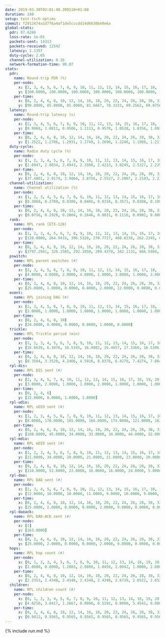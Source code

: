 ```yaml
---
date: 2019-03-30T02:01:48.390510+01:00
duration: 240
setup: test-tsch-optims
commit: f2912474a1d7f6a4af1de5cccdd14d6630b49e6a
global-stats:
  pdr: 87.6266
  loss-rate: 1e-01
  packets-sent: 14313
  packets-received: 12542
  latency: 1.1357
  duty-cycle: 2.65
  channel-utilization: 0.16
  network-formation-time: 90.87
stats:
  pdr:
    name: Round-trip PDR (%)
    per-node:
      x: [2, 3, 4, 5, 6, 7, 8, 9, 10, 11, 12, 13, 14, 15, 16, 17, 18, 19, 20, 21, 22, 23, 24, 25]
      y: [100.0000, 100.0000, 100.0000, 100.0000, 100.0000, 100.0000, 100.0000, 100.0000, 100.0000, 100.0000, 100.0000, 99.6667, 100.0000, 0.0000, 0.0000, 0.0000, 99.8344, 99.8350, 99.8294, 100.0000, 100.0000, 99.8249, 99.8282, 100.0000]
    per-time:
      x: [0, 2, 4, 6, 8, 10, 12, 14, 16, 18, 20, 22, 24, 26, 28, 30, 32, 34, 36, 38, 40, 42, 44, 46, 48, 50, 52, 54, 56, 58, 60, 62, 64, 66, 68, 70, 72, 74, 76, 78, 80, 82, 84, 86, 88, 90, 92, 94, 96, 98, 100, 102, 104, 106, 108, 110, 112, 114, 116, 118, 120, 122, 124, 126, 128, 130, 132, 134, 136, 138, 140, 142, 144, 146, 148, 150, 152, 154, 156, 158, 160, 162, 164, 166, 168, 170, 172, 174, 176, 178, 180, 182, 184, 186, 188, 190, 192, 194, 196, 198, 200, 202, 204, 206, 208, 210, 212, 214, 216, 218, 220, 222, 224, 226, 228, 230, 232, 234, 236, 238, 240]
      y: [90.0000, 85.0000, 85.0000, 81.6667, 78.3333, 89.2562, 89.0756, 88.4298, 89.0756, 85.8333, 91.6667, 83.3333, 87.6033, 86.5546, 93.3333, 91.6667, 90.0000, 87.6033, 86.6667, 86.5546, 88.3333, 88.3333, 90.8333, 89.2562, 90.0000, 82.5000, 85.7143, 88.4298, 84.1667, 93.3333, 85.0000, 86.6667, 90.0000, 90.0000, 89.0756, 85.1240, 91.6667, 80.8333, 90.8333, 87.5000, 85.0000, 85.0000, 90.0000, 85.8333, 90.8333, 88.3333, 87.5000, 86.6667, 85.8333, 89.1667, 84.1667, 87.5000, 85.0000, 88.3333, 91.6667, 90.8333, 90.0000, 85.8333, 82.5000, 90.8333, 93.3333, 83.3333, 90.0000, 82.5000, 82.5000, 86.6667, 81.6667, 86.6667, 89.1667, 88.3333, 86.6667, 87.5000, 86.6667, 85.0000, 85.8333, 86.6667, 91.6667, 89.1667, 90.0000, 85.0000, 90.0000, 88.3333, 85.8333, 88.3333, 91.6667, 89.1667, 87.5000, 83.3333, 87.5000, 85.0000, 90.0000, 89.1667, 89.1667, 90.8333, 86.6667, 88.3333, 90.8333, 87.5000, 88.3333, 92.5000, 83.3333, 87.5000, 88.3333, 90.0000, 88.3333, 81.6667, 85.8333, 87.5000, 90.0000, 88.3333, 90.0000, 86.6667, 85.8333, 86.6667, 89.1667, 86.6667, 90.0000, 92.5000, 87.5000, 81.2500, null]
  latency:
    name: Round-trip latency (s)
    per-node:
      x: [2, 3, 4, 5, 6, 7, 8, 9, 10, 11, 12, 13, 14, 15, 16, 17, 18, 19, 20, 21, 22, 23, 24, 25]
      y: [0.9968, 1.0811, 0.9506, 1.1113, 0.9578, 1.0528, 1.0356, 1.0937, 1.0642, 1.1509, 1.1056, 1.0591, 1.2169, nan, nan, nan, 1.2065, 1.1889, 1.2217, 1.1942, 1.1941, 1.3228, 1.3454, 1.3151]
    per-time:
      x: [0, 2, 4, 6, 8, 10, 12, 14, 16, 18, 20, 22, 24, 26, 28, 30, 32, 34, 36, 38, 40, 42, 44, 46, 48, 50, 52, 54, 56, 58, 60, 62, 64, 66, 68, 70, 72, 74, 76, 78, 80, 82, 84, 86, 88, 90, 92, 94, 96, 98, 100, 102, 104, 106, 108, 110, 112, 114, 116, 118, 120, 122, 124, 126, 128, 130, 132, 134, 136, 138, 140, 142, 144, 146, 148, 150, 152, 154, 156, 158, 160, 162, 164, 166, 168, 170, 172, 174, 176, 178, 180, 182, 184, 186, 188, 190, 192, 194, 196, 198, 200, 202, 204, 206, 208, 210, 212, 214, 216, 218, 220, 222, 224, 226, 228, 230, 232, 234, 236, 238, 240]
      y: [1.2522, 1.2786, 1.2931, 1.2749, 1.2690, 1.2246, 1.1988, 1.2170, 1.2074, 1.2379, 1.2091, 1.2136, 1.1813, 1.1579, 1.1478, 1.1502, 1.1559, 1.1633, 1.1487, 1.1434, 1.1658, 1.1721, 1.1717, 1.1576, 1.1642, 1.1324, 1.1676, 1.1384, 1.1515, 1.1548, 1.1375, 1.1518, 1.1421, 1.1408, 1.1310, 1.1359, 1.1372, 1.1204, 1.1396, 1.1334, 1.1370, 1.1229, 1.1355, 1.1254, 1.1122, 1.1536, 1.1073, 1.1330, 1.1128, 1.1189, 1.1275, 1.1392, 1.1512, 1.1413, 1.1153, 1.1204, 1.1760, 1.2035, 1.1640, 1.1191, 1.1108, 1.1274, 1.1137, 1.1172, 1.1085, 1.1216, 1.0878, 1.1106, 1.1251, 1.0976, 1.1311, 1.1225, 1.0943, 1.1123, 1.0981, 1.1140, 1.1311, 1.1075, 1.1047, 1.0962, 1.1297, 1.0947, 1.1247, 1.1330, 1.1016, 1.1164, 1.1048, 1.1074, 1.1082, 1.1065, 1.1047, 1.1112, 1.1183, 1.1029, 1.1116, 1.1189, 1.1131, 1.1123, 1.1188, 1.1119, 1.0941, 1.0911, 1.0793, 1.0949, 1.1236, 1.0756, 1.1183, 1.0999, 1.1013, 1.1007, 1.1336, 1.0971, 1.1058, 1.0997, 1.0888, 1.1093, 1.1037, 1.0934, 1.1007, 1.1003, null]
  duty-cycle:
    name: Radio duty cycle (%)
    per-node:
      x: [1, 2, 3, 4, 5, 6, 7, 8, 9, 10, 11, 12, 13, 14, 15, 16, 17, 18, 19, 20, 21, 22, 23, 24, 25]
      y: [2.6947, 2.8834, 2.4943, 2.3500, 2.4213, 3.0245, 2.5327, 2.2298, 2.3164, 2.2094, 2.4067, 2.3410, 2.5317, 2.4509, 2.4109, 2.6422, 2.4275, 2.5820, 2.5743, 2.5160, 2.5019, 2.6143, 2.5074, 2.5396, 2.5146]
    per-time:
      x: [0, 2, 4, 6, 8, 10, 12, 14, 16, 18, 20, 22, 24, 26, 28, 30, 32, 34, 36, 38, 40, 42, 44, 46, 48, 50, 52, 54, 56, 58, 60, 62, 64, 66, 68, 70, 72, 74, 76, 78, 80, 82, 84, 86, 88, 90, 92, 94, 96, 98, 100, 102, 104, 106, 108, 110, 112, 114, 116, 118, 120, 122, 124, 126, 128, 130, 132, 134, 136, 138, 140, 142, 144, 146, 148, 150, 152, 154, 156, 158, 160, 162, 164, 166, 168, 170, 172, 174, 176, 178, 180, 182, 184, 186, 188, 190, 192, 194, 196, 198, 200, 202, 204, 206, 208, 210, 212, 214, 216, 218, 220, 222, 224, 226, 228, 230, 232, 234, 236, 238]
      y: [37.4861, 2.9174, 2.9064, 2.8756, 2.5527, 2.2967, 2.2103, 2.2147, 2.2195, 2.2013, 2.2222, 2.2051, 2.2137, 2.1969, 2.2184, 2.1875, 2.1952, 2.1831, 2.1896, 2.1984, 2.1887, 2.1962, 2.2091, 2.1764, 2.2003, 2.2020, 2.1520, 2.1860, 2.1969, 2.1939, 2.1938, 2.1759, 2.1755, 2.1894, 2.1872, 2.1776, 2.1743, 2.1904, 2.1735, 2.1747, 2.1796, 2.1627, 2.1864, 2.1993, 2.1667, 2.1719, 2.1778, 2.1511, 2.1916, 2.1704, 2.1845, 2.1903, 2.1825, 2.2058, 2.1822, 2.1770, 2.9678, 2.9972, 2.9229, 2.1965, 2.1742, 2.1810, 2.1808, 2.1919, 2.1735, 2.1572, 2.1958, 2.1615, 2.1891, 2.1868, 2.1847, 2.1987, 2.1786, 2.1687, 2.1700, 2.1699, 2.2029, 2.1909, 2.1714, 2.1648, 2.1669, 2.1954, 2.1757, 2.1930, 2.1960, 2.1910, 2.1927, 2.1860, 2.1760, 2.1796, 2.1789, 2.1843, 2.1772, 2.1982, 2.1850, 2.1690, 2.1849, 2.1877, 2.1786, 2.1859, 2.1711, 2.1834, 2.1594, 2.1706, 2.1734, 2.1726, 2.1558, 2.1776, 2.1756, 2.1801, 2.1929, 2.2091, 2.1863, 2.1913, 2.1920, 2.1719, 2.2044, 2.1917, 2.1987, 2.1688]
  channel-utilization:
    name: Channel utilization (%)
    per-node:
      x: [1, 2, 3, 4, 5, 6, 7, 8, 9, 10, 11, 12, 13, 14, 15, 16, 17, 18, 19, 20, 21, 22, 23, 24, 25]
      y: [0.3068, 0.2709, 0.0306, 0.0466, 0.0318, 0.3571, 0.0308, 0.1097, 0.0404, 0.0416, 0.0332, 0.0337, 0.0700, 0.0333, 0.0627, 0.1564, 0.0749, 0.0520, 0.0505, 0.0517, 0.0535, 0.0610, 0.0315, 0.0348, 0.0343]
    per-time:
      x: [0, 2, 4, 6, 8, 10, 12, 14, 16, 18, 20, 22, 24, 26, 28, 30, 32, 34, 36, 38, 40, 42, 44, 46, 48, 50, 52, 54, 56, 58, 60, 62, 64, 66, 68, 70, 72, 74, 76, 78, 80, 82, 84, 86, 88, 90, 92, 94, 96, 98, 100, 102, 104, 106, 108, 110, 112, 114, 116, 118, 120, 122, 124, 126, 128, 130, 132, 134, 136, 138, 140, 142, 144, 146, 148, 150, 152, 154, 156, 158, 160, 162, 164, 166, 168, 170, 172, 174, 176, 178, 180, 182, 184, 186, 188, 190, 192, 194, 196, 198, 200, 202, 204, 206, 208, 210, 212, 214, 216, 218, 220, 222, 224, 226, 228, 230, 232, 234, 236, 238]
      y: [0.0756, 0.2928, 0.2804, 0.2646, 0.0831, 0.1116, 0.0902, 0.0889, 0.0882, 0.0862, 0.0914, 0.0865, 0.0872, 0.0824, 0.0879, 0.0792, 0.0804, 0.0779, 0.0793, 0.0814, 0.0795, 0.0818, 0.0859, 0.0746, 0.0820, 0.0832, 0.0683, 0.0767, 0.0821, 0.0793, 0.0808, 0.0740, 0.0744, 0.0796, 0.0776, 0.0753, 0.0739, 0.0802, 0.0747, 0.0745, 0.0742, 0.0712, 0.0765, 0.0809, 0.0713, 0.0752, 0.0755, 0.0682, 0.0789, 0.0722, 0.0763, 0.0776, 0.0758, 0.0831, 0.0765, 0.0764, 0.3548, 0.3352, 0.3053, 0.0639, 0.0734, 0.0769, 0.0765, 0.0792, 0.0733, 0.0701, 0.0813, 0.0687, 0.0772, 0.0775, 0.0776, 0.0804, 0.0764, 0.0720, 0.0719, 0.0726, 0.0812, 0.0784, 0.0739, 0.0715, 0.0723, 0.0799, 0.0741, 0.0789, 0.0811, 0.0781, 0.0798, 0.0781, 0.0733, 0.0760, 0.0751, 0.0772, 0.0756, 0.0793, 0.0760, 0.0731, 0.0770, 0.0791, 0.0767, 0.0780, 0.0736, 0.0775, 0.0693, 0.0739, 0.0745, 0.0742, 0.0699, 0.0761, 0.0752, 0.0772, 0.0808, 0.0844, 0.0769, 0.0795, 0.0781, 0.0740, 0.0849, 0.0791, 0.0822, 0.0697]
  rank:
    name: RPL rank (ETX-128)
    per-node:
      x: [1, 2, 3, 4, 5, 6, 7, 8, 9, 10, 11, 12, 13, 14, 15, 16, 17, 18, 19, 20, 21, 22, 23, 24, 25]
      y: [128.0000, 264.9433, 396.5328, 270.7727, 408.8238, 262.2345, 668.6790, 369.3195, 493.0905, 445.5702, 818.3320, 425.9390, 444.0980, 565.2311, 468.3373, 422.9170, 444.7102, 600.1829, 576.2927, 879.8730, 559.9042, 583.3320, 726.6341, 734.9024, 785.0445]
    per-time:
      x: [0, 2, 4, 6, 8, 10, 12, 14, 16, 18, 20, 22, 24, 26, 28, 30, 32, 34, 36, 38, 40, 42, 44, 46, 48, 50, 52, 54, 56, 58, 60, 62, 64, 66, 68, 70, 72, 74, 76, 78, 80, 82, 84, 86, 88, 90, 92, 94, 96, 98, 100, 102, 104, 106, 108, 110, 112, 114, 116, 118, 120, 122, 124, 126, 128, 130, 132, 134, 136, 138, 140, 142, 144, 146, 148, 150, 152, 154, 156, 158, 160, 162, 164, 166, 168, 170, 172, 174, 176, 178, 180, 182, 184, 186, 188, 190, 192, 194, 196, 198, 200, 202, 204, 206, 208, 210, 212, 214, 216, 218, 220, 222, 224, 226, 228, 230, 232, 234, 236, 238]
      y: [3797.2941, 326.1565, 292.1850, 289.4370, 342.1132, 666.5484, 605.1600, 579.2800, 565.9216, 560.5400, 555.8200, 551.7647, 542.3333, 545.3396, 527.6667, 513.2000, 472.9000, 470.1000, 460.2157, 460.1800, 453.1176, 447.5200, 452.7000, 475.2157, 479.6600, 478.6078, 478.4000, 501.7451, 496.0400, 497.1200, 505.9804, 485.2745, 480.7400, 482.0392, 474.6923, 465.1000, 460.6200, 465.9245, 456.7647, 453.1800, 452.6800, 450.8600, 455.9804, 455.1200, 451.0800, 451.3600, 454.4000, 451.8824, 450.3137, 445.3137, 445.0000, 448.5294, 449.4200, 457.0196, 471.5000, 462.3922, 302.6261, 282.5904, 278.1631, 312.4938, 474.9000, 481.8200, 485.1176, 476.3269, 473.1765, 476.7500, 470.6346, 457.6800, 453.0400, 452.6800, 454.4118, 477.8000, 469.3600, 464.8627, 458.6275, 460.1961, 445.0962, 450.1000, 451.6200, 452.1200, 453.3400, 458.0000, 452.7451, 454.8800, 457.7000, 450.5490, 449.0000, 456.6792, 458.2400, 452.1373, 451.5294, 441.9038, 443.8846, 439.3400, 450.1176, 444.8600, 448.7200, 444.3725, 445.5800, 444.1176, 447.6800, 450.5600, 451.3462, 456.5192, 463.5200, 463.0588, 458.9000, 458.1176, 463.2115, 460.0392, 464.4600, 454.1000, 443.9608, 447.1765, 443.5600, 444.0800, 444.9400, 439.0000, 443.3137, 452.3137]
  pswitch:
    name: RPL parent switches (#)
    per-node:
      x: [2, 3, 4, 5, 6, 7, 8, 9, 10, 11, 12, 13, 14, 15, 16, 17, 18, 19, 20, 21, 22, 23, 24, 25]
      y: [4.0000, 4.0000, 2.0000, 4.0000, 1.0000, 3.0000, 1.0000, 3.0000, 2.0000, 7.0000, 6.0000, 5.0000, 11.0000, 9.0000, 1.0000, 5.0000, 7.0000, 7.0000, 4.0000, 1.0000, 5.0000, 7.0000, 7.0000, 8.0000]
    per-time:
      x: [0, 2, 4, 6, 8, 10, 12, 14, 16, 18, 20, 22, 24, 26, 28, 30, 32, 34, 36, 38, 40, 42, 44, 46, 48, 50, 52, 54, 56, 58, 60, 62, 64, 66, 68, 70, 72, 74, 76, 78, 80, 82, 84, 86, 88, 90, 92, 94, 96, 98, 100, 102, 104, 106, 108, 110, 112, 114, 116, 118, 120, 122, 124, 126, 128, 130, 132, 134, 136, 138, 140, 142, 144, 146, 148, 150, 152, 154, 156, 158, 160, 162, 164, 166, 168, 170, 172, 174, 176, 178, 180, 182, 184, 186, 188, 190, 192, 194, 196, 198, 200, 202, 204, 206, 208, 210, 212, 214, 216, 218, 220, 222, 224, 226, 228, 230, 232, 234, 236, 238]
      y: [25.0000, 1.0000, 0.0000, 0.0000, 2.0000, 12.0000, 0.0000, 0.0000, 1.0000, 0.0000, 0.0000, 1.0000, 1.0000, 3.0000, 1.0000, 0.0000, 0.0000, 0.0000, 1.0000, 0.0000, 1.0000, 0.0000, 0.0000, 1.0000, 0.0000, 1.0000, 0.0000, 1.0000, 0.0000, 0.0000, 1.0000, 1.0000, 0.0000, 1.0000, 2.0000, 0.0000, 0.0000, 3.0000, 1.0000, 0.0000, 0.0000, 0.0000, 1.0000, 0.0000, 0.0000, 0.0000, 0.0000, 1.0000, 1.0000, 1.0000, 0.0000, 1.0000, 0.0000, 1.0000, 0.0000, 1.0000, 0.0000, 1.0000, 0.0000, 2.0000, 0.0000, 0.0000, 1.0000, 2.0000, 1.0000, 2.0000, 2.0000, 0.0000, 0.0000, 0.0000, 1.0000, 0.0000, 0.0000, 1.0000, 1.0000, 1.0000, 2.0000, 0.0000, 0.0000, 0.0000, 0.0000, 1.0000, 1.0000, 0.0000, 0.0000, 1.0000, 0.0000, 3.0000, 0.0000, 1.0000, 1.0000, 2.0000, 2.0000, 0.0000, 1.0000, 0.0000, 0.0000, 1.0000, 0.0000, 1.0000, 0.0000, 0.0000, 2.0000, 2.0000, 0.0000, 1.0000, 0.0000, 1.0000, 2.0000, 1.0000, 0.0000, 0.0000, 1.0000, 1.0000, 0.0000, 0.0000, 0.0000, 1.0000, 1.0000, 1.0000]
  event:
    name: RPL joining DAG (#)
    per-node:
      x: [2, 3, 4, 5, 6, 7, 8, 9, 10, 11, 12, 13, 14, 15, 16, 17, 18, 19, 20, 21, 22, 23, 24, 25]
      y: [2.0000, 1.0000, 1.0000, 1.0000, 1.0000, 1.0000, 1.0000, 1.0000, 1.0000, 1.0000, 1.0000, 1.0000, 1.0000, 1.0000, 1.0000, 1.0000, 1.0000, 1.0000, 1.0000, 1.0000, 1.0000, 1.0000, 1.0000, 1.0000]
    per-time:
      x: [0, 2, 4, 6, 8, 10]
      y: [24.0000, 0.0000, 0.0000, 0.0000, 1.0000, 0.0000]
  trickle:
    name: RPL Trickle period (min)
    per-node:
      x: [1, 2, 3, 4, 5, 6, 7, 8, 9, 10, 11, 12, 13, 14, 15, 16, 17, 18, 19, 20, 21, 22, 23, 24, 25]
      y: [16.6639, 6.3476, 16.5345, 16.4982, 16.4657, 17.3360, 16.5306, 16.5304, 16.5377, 16.5344, 16.5460, 16.5092, 15.8699, 16.5608, 15.7929, 16.5228, 15.7353, 16.0385, 16.5774, 16.3426, 16.5732, 16.5342, 16.5952, 16.4756, 16.4796]
    per-time:
      x: [0, 2, 4, 6, 8, 10, 12, 14, 16, 18, 20, 22, 24, 26, 28, 30, 32, 34, 36, 38, 40, 42, 44, 46, 48, 50, 52, 54, 56, 58, 60, 62, 64, 66, 68, 70, 72, 74, 76, 78, 80, 82, 84, 86, 88, 90, 92, 94, 96, 98, 100, 102, 104, 106, 108, 110, 112, 114, 116, 118, 120, 122, 124, 126, 128, 130, 132, 134, 136, 138, 140, 142, 144, 146, 148, 150, 152, 154, 156, 158, 160, 162, 164, 166, 168, 170, 172, 174, 176, 178, 180, 182, 184, 186, 188, 190, 192, 194, 196, 198, 200, 202, 204, 206, 208, 210, 212, 214, 216, 218, 220, 222, 224, 226, 228, 230, 232, 234, 236, 238]
      y: [0.3504, 3.3520, 4.2466, 4.5916, 8.0378, 6.4270, 7.4274, 7.8643, 8.0528, 14.2432, 15.7286, 15.7629, 15.5916, 16.4870, 17.4763, 17.4763, 17.4763, 17.4763, 16.7936, 16.8100, 16.8766, 16.9520, 16.9520, 17.1336, 17.1267, 17.1336, 17.1267, 17.3049, 17.4763, 17.4763, 17.4763, 17.4763, 17.4763, 17.4763, 17.4763, 17.4763, 17.4763, 17.4763, 17.4763, 17.4763, 17.4763, 17.4763, 17.4763, 17.4763, 17.4763, 17.4763, 17.4763, 17.4763, 17.4763, 17.4763, 17.4763, 17.4763, 17.4763, 17.4763, 17.4763, 17.4763, 17.4763, 17.4763, 17.4763, 17.4763, 17.4763, 17.4763, 17.4763, 17.4763, 17.4763, 17.4763, 17.4763, 17.4763, 17.4763, 17.4763, 17.4763, 17.4763, 17.4763, 17.4763, 17.4763, 17.4763, 17.4763, 17.4763, 17.4763, 17.4763, 17.4763, 17.4763, 17.4763, 17.4763, 17.4763, 17.4763, 17.4763, 17.4763, 17.4763, 17.4763, 17.4763, 17.4763, 17.4763, 17.4763, 17.4763, 17.4763, 17.4763, 17.4763, 17.4763, 17.4763, 17.4763, 17.4763, 17.4763, 17.4763, 17.4763, 17.4763, 17.4763, 17.4763, 17.4763, 17.4763, 17.4763, 17.4763, 17.4763, 17.4763, 17.4763, 17.4763, 17.4763, 17.4763, 17.4763, 17.4763]
  rpl-dis:
    name: RPL DIS sent (#)
    per-node:
      x: [2, 3, 4, 5, 7, 9, 10, 11, 12, 13, 14, 15, 16, 17, 18, 19, 20, 21, 22, 23, 24, 25]
      y: [3.0000, 2.0000, 1.0000, 1.0000, 2.0000, 1.0000, 1.0000, 1.0000, 1.0000, 1.0000, 1.0000, 1.0000, 2.0000, 1.0000, 2.0000, 1.0000, 1.0000, 2.0000, 2.0000, 2.0000, 3.0000, 3.0000]
    per-time:
      x: [0, 2, 4, 6]
      y: [32.0000, 0.0000, 1.0000, 2.0000]
  rpl-udio:
    name: RPL uDIO sent (#)
    per-node:
      x: [1, 2, 3, 4, 5, 6, 7, 8, 9, 10, 11, 12, 13, 14, 15, 16, 17, 18, 19, 20, 21, 22, 23, 24, 25]
      y: [8.0000, 170.0000, 165.0000, 166.0000, 174.0000, 121.0000, 163.0000, 173.0000, 160.0000, 164.0000, 170.0000, 167.0000, 163.0000, 166.0000, 171.0000, 138.0000, 167.0000, 167.0000, 172.0000, 171.0000, 167.0000, 168.0000, 165.0000, 169.0000, 168.0000]
    per-time:
      x: [0, 2, 4, 6, 8, 10, 12, 14, 16, 18, 20, 22, 24, 26, 28, 30, 32, 34, 36, 38, 40, 42, 44, 46, 48, 50, 52, 54, 56, 58, 60, 62, 64, 66, 68, 70, 72, 74, 76, 78, 80, 82, 84, 86, 88, 90, 92, 94, 96, 98, 100, 102, 104, 106, 108, 110, 112, 114, 116, 118, 120, 122, 124, 126, 128, 130, 132, 134, 136, 138, 140, 142, 144, 146, 148, 150, 152, 154, 156, 158, 160, 162, 164, 166, 168, 170, 172, 174, 176, 178, 180, 182, 184, 186, 188, 190, 192, 194, 196, 198, 200, 202, 204, 206, 208, 210, 212, 214, 216, 218, 220, 222, 224, 226, 228, 230, 232, 234, 236, 238, 240]
      y: [108.0000, 45.0000, 34.0000, 33.0000, 34.0000, 44.0000, 32.0000, 36.0000, 36.0000, 32.0000, 33.0000, 32.0000, 33.0000, 37.0000, 31.0000, 29.0000, 37.0000, 34.0000, 31.0000, 30.0000, 33.0000, 27.0000, 31.0000, 34.0000, 32.0000, 29.0000, 28.0000, 37.0000, 30.0000, 31.0000, 33.0000, 35.0000, 28.0000, 36.0000, 26.0000, 29.0000, 34.0000, 33.0000, 32.0000, 31.0000, 27.0000, 33.0000, 31.0000, 30.0000, 32.0000, 39.0000, 27.0000, 31.0000, 31.0000, 30.0000, 26.0000, 33.0000, 31.0000, 34.0000, 32.0000, 29.0000, 37.0000, 39.0000, 34.0000, 31.0000, 30.0000, 37.0000, 35.0000, 31.0000, 33.0000, 32.0000, 31.0000, 33.0000, 33.0000, 31.0000, 33.0000, 37.0000, 29.0000, 39.0000, 28.0000, 36.0000, 30.0000, 30.0000, 33.0000, 31.0000, 30.0000, 34.0000, 29.0000, 29.0000, 28.0000, 34.0000, 31.0000, 32.0000, 34.0000, 29.0000, 32.0000, 33.0000, 33.0000, 30.0000, 31.0000, 30.0000, 32.0000, 30.0000, 33.0000, 33.0000, 36.0000, 29.0000, 37.0000, 33.0000, 31.0000, 31.0000, 32.0000, 36.0000, 28.0000, 34.0000, 34.0000, 28.0000, 36.0000, 33.0000, 31.0000, 27.0000, 37.0000, 34.0000, 28.0000, 30.0000, 2.0000]
  rpl-mdio:
    name: RPL mDIO sent (#)
    per-node:
      x: [1, 2, 3, 4, 5, 6, 7, 8, 9, 10, 11, 12, 13, 14, 15, 16, 17, 18, 19, 20, 21, 22, 23, 24, 25]
      y: [21.0000, 34.0000, 20.0000, 21.0000, 21.0000, 23.0000, 20.0000, 24.0000, 20.0000, 22.0000, 21.0000, 20.0000, 27.0000, 20.0000, 30.0000, 21.0000, 34.0000, 30.0000, 21.0000, 27.0000, 20.0000, 20.0000, 21.0000, 24.0000, 24.0000]
    per-time:
      x: [0, 2, 4, 6, 8, 10, 12, 14, 16, 18, 20, 22, 24, 26, 28, 30, 32, 34, 36, 38, 40, 42, 44, 46, 48, 50, 52, 54, 56, 58, 60, 62, 64, 66, 68, 70, 72, 74, 76, 78, 80, 82, 84, 86, 88, 90, 92, 94, 96, 98, 100, 102, 104, 106, 108, 110, 112, 114, 116, 118, 120, 122, 124, 126, 128, 130, 132, 134, 136, 138, 140, 142, 144, 146, 148, 150, 152, 154, 156, 158, 160, 162, 164, 166, 168, 170, 172, 174, 176, 178, 180, 182, 184, 186, 188, 190, 192, 194, 196, 198, 200, 202, 204, 206, 208, 210, 212, 214, 216, 218, 220, 222, 224, 226, 228, 230, 232, 234, 236, 238]
      y: [110.0000, 52.0000, 22.0000, 10.0000, 16.0000, 24.0000, 5.0000, 12.0000, 15.0000, 2.0000, 0.0000, 1.0000, 4.0000, 5.0000, 2.0000, 2.0000, 8.0000, 2.0000, 4.0000, 4.0000, 2.0000, 1.0000, 2.0000, 8.0000, 4.0000, 2.0000, 4.0000, 3.0000, 1.0000, 2.0000, 0.0000, 6.0000, 3.0000, 7.0000, 3.0000, 3.0000, 2.0000, 1.0000, 0.0000, 2.0000, 3.0000, 4.0000, 4.0000, 7.0000, 1.0000, 0.0000, 2.0000, 1.0000, 4.0000, 5.0000, 5.0000, 6.0000, 2.0000, 1.0000, 1.0000, 1.0000, 2.0000, 5.0000, 8.0000, 3.0000, 1.0000, 2.0000, 2.0000, 2.0000, 1.0000, 2.0000, 3.0000, 4.0000, 7.0000, 5.0000, 1.0000, 1.0000, 0.0000, 0.0000, 5.0000, 3.0000, 4.0000, 5.0000, 5.0000, 1.0000, 0.0000, 0.0000, 3.0000, 4.0000, 6.0000, 7.0000, 4.0000, 0.0000, 2.0000, 0.0000, 1.0000, 1.0000, 3.0000, 7.0000, 7.0000, 4.0000, 1.0000, 2.0000, 1.0000, 0.0000, 1.0000, 3.0000, 10.0000, 3.0000, 3.0000, 2.0000, 0.0000, 2.0000, 1.0000, 2.0000, 2.0000, 7.0000, 6.0000, 4.0000, 2.0000, 2.0000, 1.0000, 0.0000, 4.0000, 3.0000]
  rpl-dao:
    name: RPL DAO sent (#)
    per-node:
      x: [2, 3, 4, 5, 6, 7, 8, 9, 10, 11, 12, 13, 14, 15, 16, 17, 18, 19, 20, 21, 22, 23, 24, 25]
      y: [12.0000, 10.0000, 10.0000, 11.0000, 9.0000, 10.0000, 9.0000, 10.0000, 10.0000, 12.0000, 12.0000, 11.0000, 13.0000, 13.0000, 9.0000, 12.0000, 12.0000, 11.0000, 11.0000, 9.0000, 11.0000, 12.0000, 12.0000, 12.0000]
    per-time:
      x: [0, 2, 4, 6, 8, 10, 12, 14, 16, 18, 20, 22, 24, 26, 28, 30, 32, 34, 36, 38, 40, 42, 44, 46, 48, 50, 52, 54, 56, 58, 60, 62, 64, 66, 68, 70, 72, 74, 76, 78, 80, 82, 84, 86, 88, 90, 92, 94, 96, 98, 100, 102, 104, 106, 108, 110, 112, 114, 116, 118, 120, 122, 124, 126, 128, 130, 132, 134, 136, 138, 140, 142, 144, 146, 148, 150, 152, 154, 156, 158, 160, 162, 164, 166, 168, 170, 172, 174, 176, 178, 180, 182, 184, 186, 188, 190, 192, 194, 196, 198, 200, 202, 204, 206, 208, 210, 212, 214, 216, 218, 220, 222, 224, 226, 228, 230, 232, 234, 236, 238, 240]
      y: [25.0000, 2.0000, 0.0000, 0.0000, 2.0000, 9.0000, 0.0000, 0.0000, 1.0000, 0.0000, 0.0000, 1.0000, 1.0000, 3.0000, 13.0000, 0.0000, 0.0000, 0.0000, 1.0000, 4.0000, 2.0000, 0.0000, 1.0000, 1.0000, 0.0000, 1.0000, 1.0000, 3.0000, 11.0000, 2.0000, 1.0000, 1.0000, 1.0000, 3.0000, 2.0000, 0.0000, 1.0000, 4.0000, 1.0000, 0.0000, 1.0000, 1.0000, 7.0000, 4.0000, 0.0000, 1.0000, 0.0000, 4.0000, 2.0000, 1.0000, 0.0000, 2.0000, 3.0000, 1.0000, 1.0000, 2.0000, 3.0000, 7.0000, 0.0000, 2.0000, 0.0000, 3.0000, 3.0000, 3.0000, 1.0000, 2.0000, 4.0000, 1.0000, 0.0000, 0.0000, 4.0000, 4.0000, 1.0000, 1.0000, 1.0000, 2.0000, 5.0000, 2.0000, 0.0000, 0.0000, 3.0000, 2.0000, 2.0000, 0.0000, 1.0000, 6.0000, 2.0000, 4.0000, 0.0000, 2.0000, 6.0000, 3.0000, 2.0000, 0.0000, 1.0000, 1.0000, 0.0000, 1.0000, 1.0000, 3.0000, 4.0000, 2.0000, 3.0000, 3.0000, 1.0000, 4.0000, 2.0000, 1.0000, 3.0000, 2.0000, 0.0000, 1.0000, 2.0000, 2.0000, 3.0000, 2.0000, 1.0000, 3.0000, 2.0000, 5.0000, 0.0000]
  rpl-daoack:
    name: RPL DAO-ACK sent (#)
    per-node:
      x: [1]
      y: [263.0000]
    per-time:
      x: [0, 2, 4, 6, 8, 10, 12, 14, 16, 18, 20, 22, 24, 26, 28, 30, 32, 34, 36, 38, 40, 42, 44, 46, 48, 50, 52, 54, 56, 58, 60, 62, 64, 66, 68, 70, 72, 74, 76, 78, 80, 82, 84, 86, 88, 90, 92, 94, 96, 98, 100, 102, 104, 106, 108, 110, 112, 114, 116, 118, 120, 122, 124, 126, 128, 130, 132, 134, 136, 138, 140, 142, 144, 146, 148, 150, 152, 154, 156, 158, 160, 162, 164, 166, 168, 170, 172, 174, 176, 178, 180, 182, 184, 186, 188, 190, 192, 194, 196, 198, 200, 202, 204, 206, 208, 210, 212, 214, 216, 218, 220, 222, 224, 226, 228, 230, 232, 234, 236, 238, 240]
      y: [25.0000, 2.0000, 0.0000, 0.0000, 2.0000, 9.0000, 0.0000, 0.0000, 1.0000, 0.0000, 0.0000, 1.0000, 1.0000, 3.0000, 13.0000, 0.0000, 0.0000, 0.0000, 1.0000, 4.0000, 2.0000, 0.0000, 1.0000, 1.0000, 0.0000, 1.0000, 1.0000, 3.0000, 11.0000, 2.0000, 1.0000, 1.0000, 1.0000, 3.0000, 2.0000, 0.0000, 1.0000, 4.0000, 1.0000, 0.0000, 1.0000, 1.0000, 7.0000, 4.0000, 0.0000, 1.0000, 0.0000, 4.0000, 2.0000, 1.0000, 0.0000, 2.0000, 3.0000, 1.0000, 1.0000, 2.0000, 3.0000, 7.0000, 0.0000, 2.0000, 0.0000, 3.0000, 3.0000, 3.0000, 1.0000, 2.0000, 4.0000, 1.0000, 0.0000, 0.0000, 4.0000, 4.0000, 1.0000, 1.0000, 1.0000, 2.0000, 5.0000, 2.0000, 0.0000, 0.0000, 3.0000, 2.0000, 2.0000, 0.0000, 1.0000, 6.0000, 2.0000, 4.0000, 0.0000, 2.0000, 6.0000, 3.0000, 2.0000, 0.0000, 1.0000, 1.0000, 0.0000, 1.0000, 1.0000, 3.0000, 4.0000, 2.0000, 3.0000, 3.0000, 1.0000, 4.0000, 2.0000, 1.0000, 3.0000, 2.0000, 0.0000, 1.0000, 2.0000, 2.0000, 3.0000, 2.0000, 1.0000, 3.0000, 2.0000, 5.0000, 0.0000]
  hops:
    name: RPL hop count (#)
    per-node:
      x: [0, 1, 2, 3, 4, 5, 6, 7, 8, 9, 10, 11, 12, 13, 14, 18, 19, 20, 21, 22, 23, 24, 25]
      y: [2.0000, 0.0000, 1.2083, 2.0000, 1.0458, 2.0042, 1.0000, 2.0000, 1.0000, 2.1125, 2.0000, 2.3264, 2.0667, 2.0000, 2.6778, 3.0000, 3.0000, 3.1925, 3.0000, 3.0000, 4.0000, 4.0669, 4.2510]
    per-time:
      x: [0, 2, 4, 6, 8, 10, 12, 14, 16, 18, 20, 22, 24, 26, 28, 30, 32, 34, 36, 38, 40, 42, 44, 46, 48, 50, 52, 54, 56, 58, 60, 62, 64, 66, 68, 70, 72, 74, 76, 78, 80, 82, 84, 86, 88, 90, 92, 94, 96, 98, 100, 102, 104, 106, 108, 110, 112, 114, 116, 118, 120, 122, 124, 126, 128, 130, 132, 134, 136, 138, 140, 142, 144, 146, 148, 150, 152, 154, 156, 158, 160, 162, 164, 166, 168, 170, 172, 174, 176, 178, 180, 182, 184, 186, 188, 190, 192, 194, 196, 198, 200, 202, 204, 206, 208, 210, 212, 214, 216, 218, 220, 222, 224, 226, 228, 230, 232, 234, 236, 238]
      y: [2.2353, 2.4348, 2.4348, 2.4348, 2.4348, 2.6739, 2.6522, 2.6522, 2.5652, 2.5652, 2.5652, 2.5435, 2.5217, 2.4348, 2.3913, 2.3913, 2.3913, 2.3913, 2.3696, 2.3478, 2.3478, 2.3478, 2.3478, 2.3478, 2.3478, 2.3478, 2.3478, 2.3478, 2.2609, 2.2609, 2.2826, 2.3043, 2.3043, 2.3043, 2.2609, 2.2609, 2.2609, 2.2391, 2.2174, 2.2174, 2.2174, 2.2174, 2.2174, 2.2174, 2.2174, 2.2174, 2.2174, 2.2174, 2.2391, 2.2609, 2.2609, 2.2609, 2.2609, 2.2609, 2.2609, 2.2391, 2.2174, 2.2174, 2.2174, 2.2174, 2.2174, 2.2174, 2.2174, 2.2391, 2.3043, 2.3043, 2.3043, 2.3043, 2.3043, 2.3043, 2.3043, 2.3043, 2.3043, 2.3043, 2.2174, 2.2174, 2.2174, 2.2174, 2.2174, 2.2174, 2.2174, 2.2174, 2.2609, 2.2609, 2.2609, 2.2609, 2.2609, 2.2609, 2.2609, 2.2609, 2.2609, 2.2174, 2.2174, 2.2609, 2.2609, 2.2609, 2.2609, 2.2609, 2.2609, 2.2609, 2.2609, 2.2609, 2.2609, 2.2174, 2.2174, 2.2174, 2.2174, 2.2174, 2.2609, 2.3043, 2.3478, 2.3478, 2.3478, 2.3478, 2.3478, 2.3478, 2.3478, 2.3478, 2.2609, 2.2609]
  children:
    name: RPL children count (#)
    per-node:
      x: [0, 1, 2, 3, 4, 5, 6, 7, 8, 9, 10, 11, 12, 13, 14, 18, 19, 20, 21, 22, 23, 24, 25]
      y: [4.6250, 3.8417, 1.2667, 0.0000, 0.5292, 0.0000, 5.4542, 0.0000, 1.8000, 0.2625, 0.1833, 0.0000, 0.0708, 0.6542, 0.0837, 0.6695, 0.4937, 0.6025, 0.4979, 0.8703, 0.0000, 0.0586, 0.0000]
    per-time:
      x: [0, 2, 4, 6, 8, 10, 12, 14, 16, 18, 20, 22, 24, 26, 28, 30, 32, 34, 36, 38, 40, 42, 44, 46, 48, 50, 52, 54, 56, 58, 60, 62, 64, 66, 68, 70, 72, 74, 76, 78, 80, 82, 84, 86, 88, 90, 92, 94, 96, 98, 100, 102, 104, 106, 108, 110, 112, 114, 116, 118, 120, 122, 124, 126, 128, 130, 132, 134, 136, 138, 140, 142, 144, 146, 148, 150, 152, 154, 156, 158, 160, 162, 164, 166, 168, 170, 172, 174, 176, 178, 180, 182, 184, 186, 188, 190, 192, 194, 196, 198, 200, 202, 204, 206, 208, 210, 212, 214, 216, 218, 220, 222, 224, 226, 228, 230, 232, 234, 236, 238]
      y: [0.9412, 0.9565, 0.9565, 0.9565, 0.9565, 0.9565, 0.9565, 0.9565, 0.9565, 0.9565, 0.9565, 0.9565, 0.9565, 0.9565, 0.9565, 0.9565, 0.9565, 0.9565, 0.9565, 0.9565, 0.9565, 0.9565, 0.9565, 0.9565, 0.9565, 0.9565, 0.9565, 0.9565, 0.9565, 0.9565, 0.9565, 0.9565, 0.9565, 0.9565, 0.9565, 0.9565, 0.9565, 0.9565, 0.9565, 0.9565, 0.9565, 0.9565, 0.9565, 0.9565, 0.9565, 0.9565, 0.9565, 0.9565, 0.9565, 0.9565, 0.9565, 0.9565, 0.9565, 0.9565, 0.9565, 0.9565, 0.9565, 0.9565, 0.9565, 0.9565, 0.9565, 0.9565, 0.9565, 0.9565, 0.9565, 0.9565, 0.9565, 0.9565, 0.9565, 0.9565, 0.9565, 0.9565, 0.9565, 0.9565, 0.9565, 0.9565, 0.9565, 0.9565, 0.9565, 0.9565, 0.9565, 0.9565, 0.9565, 0.9565, 0.9565, 0.9565, 0.9565, 0.9565, 0.9565, 0.9565, 0.9565, 0.9565, 0.9565, 0.9565, 0.9565, 0.9565, 0.9565, 0.9565, 0.9565, 0.9565, 0.9565, 0.9565, 0.9565, 0.9565, 0.9565, 0.9565, 0.9565, 0.9565, 0.9565, 0.9565, 0.9565, 0.9565, 0.9565, 0.9565, 0.9565, 0.9565, 0.9565, 0.9565, 0.9565, 0.9565]
---
```


{% include run.md %}
